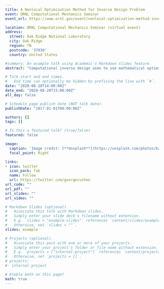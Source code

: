```yaml
---
title: A Nonlocal Optimization Method for Inverse Design Problem
event: ORNL Computational Mechanics Seminar
event_url: https://www.ornl.gov/event/nonlocal-optimization-method-inverse-design-problems

location: ORNL Computational Mechanics Seminar (virtual event)
address:
  street: Oak Ridge National Laboratory
  city: Oak Ridge
  region: TN
  postcode: '37830'
  country: United States

#summary: An example talk using Academic's Markdown slides feature.
abstract: "Computational inverse design aims to use mathematical optimization algorithms and automate the search for structures and materials. The ultimate goal is to pursue desired performance metrics and generate the best possible design. Much of this progress is made by gradient-based algorithms, which are promising methods to efficiently search the enormous degrees of freedom in high-dimensional design space.  However, existing local-gradient-based optimization approaches lack nonlocal exploration ability required for escaping from local minima in non-convex landscapes. In this work, we propose a nonlocal optimization method with novel directional Gaussian smoothing (DGS) operator to address this challenge. Compared with the local gradient, the DGS gradient allows for a large smoothing radius to capture the global structure of loss landscapes. A deterministic Gauss-Hermite quadrature is used to develop a DGS gradient estimator with higher accuracy than Monte Carlo estimators. The nonlocal optimization method has its advantages on portability and flexibility to naturally incorporate the parameterization, physics simulation (e.g., FEM, CFD, MD, DFT), and objective formulation together to builds up an effective inverse design workflow. The methodology is demonstrated by structural topology optimization problems and nanophotonic device design examples.  Our method shows superior performance with faster convergence compared with classical local gradient approaches in structural and materials design.."

# Talk start and end times.
#   End time can optionally be hidden by prefixing the line with `#`.
date: "2020-08-20T14:00:00Z"
date_end: "2020-08-20T15:00:00Z"
all_day: false

# Schedule page publish date (NOT talk date).
publishDate: "2017-01-01T00:00:00Z"

authors: []
tags: []

# Is this a featured talk? (true/false)
featured: false

image:
  caption: 'Image credit: [**Unsplash**](https://unsplash.com/photos/bzdhc5b3Bxs)'
  focal_point: Right

links:
- icon: twitter
  icon_pack: fab
  name: Follow
  url: https://twitter.com/georgecushen
url_code: ""
url_pdf: ""
url_slides: ""
url_video: ""

# Markdown Slides (optional).
#   Associate this talk with Markdown slides.
#   Simply enter your slide deck's filename without extension.
#   E.g. `slides = "example-slides"` references `content/slides/example-slides.md`.
#   Otherwise, set `slides = ""`.
slides: example

# Projects (optional).
#   Associate this post with one or more of your projects.
#   Simply enter your project's folder or file name without extension.
#   E.g. `projects = ["internal-project"]` references `content/project/deep-learning/index.md`.
#   Otherwise, set `projects = []`.
# projects:
#- internal-project

# Enable math on this page?
math: true
---
```





